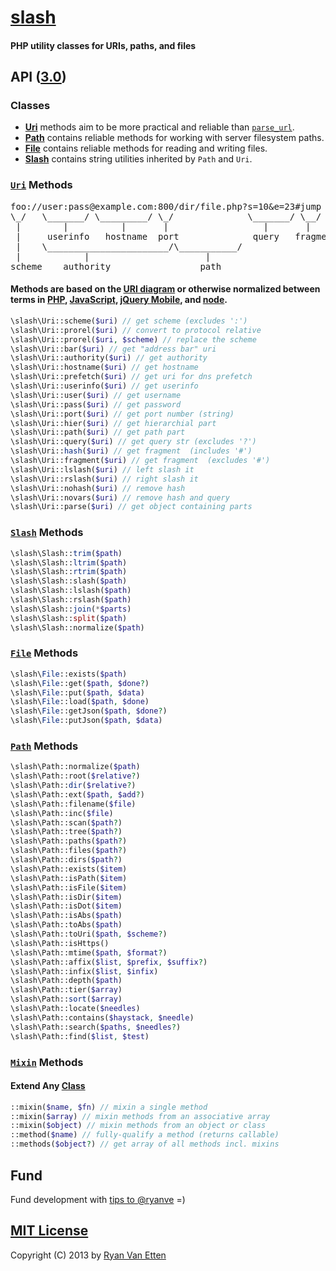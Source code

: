# [slash](../../)

#### PHP utility classes for URIs, paths, and files

## API ([3.0](../../releases))

### Classes

- [<b>Uri</b>](#uri-methods) methods aim to be more practical and reliable than [`parse_url`](http://www.php.net/manual/en/function.parse-url.php). 
- [<b>Path</b>](#path-methods) contains reliable methods for working with server filesystem paths.
- [<b>File</b>](#file-methods) contains reliable methods for reading and writing files.
- [<b>Slash</b>](#slash-methods) contains string utilities inherited by `Path` and `Uri`.

### [`Uri`](./slash/Uri.php) Methods

<pre>foo://user:pass@example.com:800/dir/file.php?s=10&amp;e=23#jump
\_/   \_______/ \_________/ \_/              \_______/ \__/
 |        |          |       |                  |       |
 |     userinfo   hostname  port              query   fragment
 |    \_______________________/\___________/
 |            |                      |
scheme    authority                 path</pre>

#### Methods are based on the [URI diagram](http://en.wikipedia.org/wiki/URI_scheme#Examples) or otherwise normalized between terms in [PHP](http://www.php.net/manual/en/function.parse-url.php), [JavaScript](https://developer.mozilla.org/en-US/docs/DOM/window.location), [jQuery Mobile](http://jquerymobile.com/test/docs/api/methods.html), and [node](http://nodejs.org/docs/v0.5.5/api/url.html).

```php
\slash\Uri::scheme($uri) // get scheme (excludes ':')
\slash\Uri::prorel($uri) // convert to protocol relative
\slash\Uri::prorel($uri, $scheme) // replace the scheme
\slash\Uri::bar($uri) // get "address bar" uri
\slash\Uri::authority($uri) // get authority
\slash\Uri::hostname($uri) // get hostname
\slash\Uri::prefetch($uri) // get uri for dns prefetch
\slash\Uri::userinfo($uri) // get userinfo
\slash\Uri::user($uri) // get username
\slash\Uri::pass($uri) // get password
\slash\Uri::port($uri) // get port number (string)
\slash\Uri::hier($uri) // get hierarchial part
\slash\Uri::path($uri) // get path part
\slash\Uri::query($uri) // get query str (excludes '?')
\slash\Uri::hash($uri) // get fragment  (includes '#')
\slash\Uri::fragment($uri) // get fragment  (excludes '#')
\slash\Uri::lslash($uri) // left slash it
\slash\Uri::rslash($uri) // right slash it
\slash\Uri::nohash($uri) // remove hash
\slash\Uri::novars($uri) // remove hash and query
\slash\Uri::parse($uri) // get object containing parts
```

### [`Slash`](./slash/Slash.php) Methods

```php
\slash\Slash::trim($path)
\slash\Slash::ltrim($path)
\slash\Slash::rtrim($path)
\slash\Slash::slash($path)
\slash\Slash::lslash($path)
\slash\Slash::rslash($path)
\slash\Slash::join(*$parts)
\slash\Slash::split($path)
\slash\Slash::normalize($path)
```

### [`File`](./slash/File.php) Methods

```php
\slash\File::exists($path)
\slash\File::get($path, $done?)
\slash\File::put($path, $data)
\slash\File::load($path, $done)
\slash\File::getJson($path, $done?)
\slash\File::putJson($path, $data)
```

### [`Path`](./slash/Path.php) Methods

```php
\slash\Path::normalize($path)
\slash\Path::root($relative?)
\slash\Path::dir($relative?)
\slash\Path::ext($path, $add?)
\slash\Path::filename($file)
\slash\Path::inc($file)
\slash\Path::scan($path?)
\slash\Path::tree($path?)
\slash\Path::paths($path?)
\slash\Path::files($path?)
\slash\Path::dirs($path?)
\slash\Path::exists($item)
\slash\Path::isPath($item)
\slash\Path::isFile($item)
\slash\Path::isDir($item)
\slash\Path::isDot($item)
\slash\Path::isAbs($path)
\slash\Path::toAbs($path)
\slash\Path::toUri($path, $scheme?)
\slash\Path::isHttps()
\slash\Path::mtime($path, $format?)
\slash\Path::affix($list, $prefix, $suffix?)
\slash\Path::infix($list, $infix)
\slash\Path::depth($path)
\slash\Path::tier($array)
\slash\Path::sort($array)
\slash\Path::locate($needles)
\slash\Path::contains($haystack, $needle)
\slash\Path::search($paths, $needles?)
\slash\Path::find($list, $test)
```

### [`Mixin`](./slash/traits/Mixin.php) Methods

#### Extend Any [Class](#classes)

```php
::mixin($name, $fn) // mixin a single method
::mixin($array) // mixin methods from an associative array
::mixin($object) // mixin methods from an object or class
::method($name) // fully-qualify a method (returns callable)
::methods($object?) // get array of all methods incl. mixins
```

## Fund

Fund development with [tips to @ryanve](https://www.gittip.com/ryanve/) =)

## [MIT License](http://opensource.org/licenses/MIT)

Copyright (C) 2013 by [Ryan Van Etten](https://github.com/ryanve)